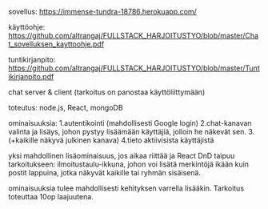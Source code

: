 sovellus: https://immense-tundra-18786.herokuapp.com/

käyttöohje: https://github.com/altrangaj/FULLSTACK_HARJOITUSTYO/blob/master/Chat_sovelluksen_kayttoohje.pdf

tuntikirjanpito: https://github.com/altrangaj/FULLSTACK_HARJOITUSTYO/blob/master/Tuntikirjanpito.pdf


chat server & client (tarkoitus on panostaa käyttöliittymään)

toteutus: node.js, React, mongoDB

ominaisuuksia:
1.autentikointi (mahdollisesti Google login)
2.chat-kanavan valinta ja lisäys, johon pystyy lisäämään käyttäjiä, jolloin he näkevät sen.
3.(+kaikille näkyvä julkinen kanava)
4.tieto aktiivisista käyttäjistä

yksi mahdollinen lisäominaisuus, jos aikaa riittää ja React DnD taipuu tarkoitukseen:
ilmoitustaulu-ikkuna, johon voi lisätä merkintöjä ikään kuin postit lappuina, jotka näkyvät kaikille tai ryhmän sisäisenä.

ominaisuuksia tulee mahdollisesti kehityksen varrella lisääkin. Tarkoitus toteuttaa 10op laajuutena.
